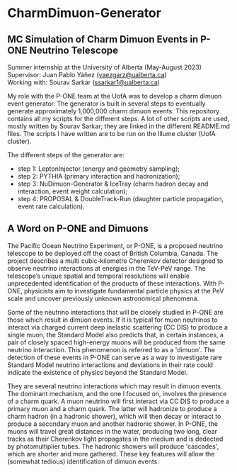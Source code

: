 # CharmDimuon-Generator

## MC Simulation of Charm Dimuon Events in P-ONE Neutrino Telescope

Summer internship at the University of Alberta (May-August 2023)    
Supervisor: Juan Pablo Yáñez (yaezgarz@ualberta.ca)  
Working with: Sourav Sarkar (ssarkar1@ualberta.ca)

My role with the P-ONE team at the UofA was to develop a charm dimuon event generator. The generator is built in several steps to eventually generate approximately 1,000,000 charm dimuon events. This repository contains all my scripts for the different steps. A lot of other scripts are used, mostly written by Sourav Sarkar; they are linked in the different README.md files. The scripts I have written are to be run on the Illume cluster (UofA cluster).

The different steps of the generator are:
- step 1: LeptonInjector (energy and geometry sampling);
- step 2: PYTHIA (primary interaction and hadronization);
- step 3: NuDimuon-Generator & IceTray (charm hadron decay and interaction, event weight calculation);
- step 4: PROPOSAL & DoubleTrack-Run (daughter particle propagation, event rate calculation).

## A Word on P-ONE and Dimuons

The Pacific Ocean Neutrino Experiment, or P-ONE, is a proposed neutrino telescope to be deployed off the coast of British Columbia, Canada. The project describes a multi cubic-kilometre Cherenkov detector designed to observe neutrino interactions at energies in the TeV-PeV range. The telescope’s unique spatial and temporal resolutions will enable unprecedented identification of the products of these interactions. With P-ONE, physicists aim to investigate fundamental particle physics at the PeV scale and uncover previously unknown astronomical phenomena.

Some of the neutrino interactions that will be closely studied in P-ONE are those which result in dimuon events. If it is typical for muon neutrinos to interact via charged current deep inelastic scattering (CC DIS) to produce a single muon, the Standard Model also predicts that, in certain instances, a pair of closely spaced high-energy muons will be produced from the same neutrino interaction. This phenomenon is referred to as a 'dimuon'. The detection of these events in P-ONE can serve as a way to investigate rare Standard Model neutrino interactions and deviations in their rate could indicate the existence of physics beyond the Standard Model.

They are several neutrino interactions which may result in dimuon events. The dominant mechanism, and the one I focused on, involves the presence of a charm quark. A muon neutrino will first interact via CC DIS to produce a primary muon and a charm quark. The latter will hadronize to produce a charm hadron (in a hadronic shower), which will then decay or interact to produce a secondary muon and another hadronic shower. In P-ONE, the muons will travel great distances in the water, producing two long, clear tracks as their Cherenkov light propagates in the medium and is dedected by photomultiplier tubes. The hadronic showers will produce 'cascades', which are shorter and more gathered. These key features will allow the (somewhat tedious) identification of dimuon events.
